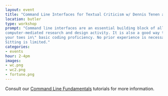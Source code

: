 ```yaml
---
layout: event
title: "Command Line Interfaces for Textual Criticism w/ Dennis Tenen and Pamela Smith"
location: butler
type: workshop
prompt: "Command line interfaces are an essential building block of all
computer-mediated research and design activity. It is also a good way to \"dip
your toes in\" basic coding proficiency. No prior experience is necessary.
Sitting is limited."
categories:
- events
hour: 2-4pm
images:
- wc.png
- wc2.png
- fortune.png
---
```


Consult our [Command Line
Fundamentals](https://github.com/dh-notes/dhnotes/blob/master/tutorials/command-line/000-cli.md)
tutorials for more information.
